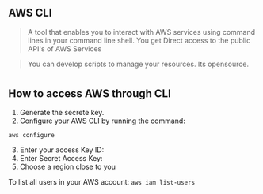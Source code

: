 ## AWS CLI
> A tool that enables you to interact with AWS services using command lines in your command line shell.
> You get Direct access to the public API's of AWS Services

>You can develop scripts to manage your resources. 
Its opensource.
#
## How to access AWS through CLI
1. Generate the secrete key.
2. Configure your AWS CLI by running the command:

~~~
aws configure
~~~
3. Enter your access Key ID:
4. Enter Secret Access Key:
5. Choose a region close to you

To list all users in your AWS account: 
`aws iam list-users`
